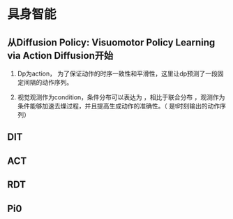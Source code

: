 # 具身智能

## 从Diffusion Policy: Visuomotor Policy Learning via Action Diffusion开始


1. Dp为action， 为了保证动作的时序一致性和平滑性，这里让dp预测了一段固定间隔的动作序列。

2. 视觉观测作为condition，条件分布可以表达为  ，相比于联合分布  ，观测作为条件能够加速去燥过程，并且提高生成动作的准确性。（  是t时刻输出的动作序列）
## DIT
## ACT


## RDT

## Pi0

##
